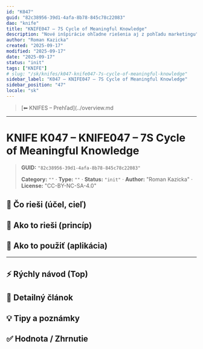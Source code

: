 ```yaml
---
id: "K047"
guid: "82c38956-39d1-4afa-8b78-845c78c22083"
dao: "knife"
title: "KNIFE047 – 7S Cycle of Meaningful Knowledge"
description: "Nové inšpirácie ohľadne riešenia aj z pohľadu marketingu"
author: "Roman Kazicka"
created: "2025-09-17"
modified: "2025-09-17"
date: "2025-09-17"
status: "init"
tags: ["KNIFE"]
# slug: "/sk/knifes/k047-knife047-7s-cycle-of-meaningful-knowledge"
sidebar_label: "K047 – KNIFE047 – 7S Cycle of Meaningful Knowledge"
sidebar_position: "47"
locale: "sk"
---
```

<!-- body:start -->

<!-- nav:knifes -->
> [⬅ KNIFES – Prehľad](../overview.md
---
# KNIFE K047 – KNIFE047 – 7S Cycle of Meaningful Knowledge
<!-- fm-visible: start -->

> **GUID:** `"82c38956-39d1-4afa-8b78-845c78c22083"`
>   
> **Category:** `""` · **Type:** `""` · **Status:** `"init"` · **Author:** "Roman Kazicka" · **License:** "CC-BY-NC-SA-4.0"
<!-- fm-visible: end -->


## 🎯 Čo rieši (účel, cieľ)

## 🧩 Ako to rieši (princíp)

## 🧪 Ako to použiť (aplikácia)

---

## ⚡ Rýchly návod (Top)

## 📜 Detailný článok

## 💡 Tipy a poznámky

## ✅ Hodnota / Zhrnutie
